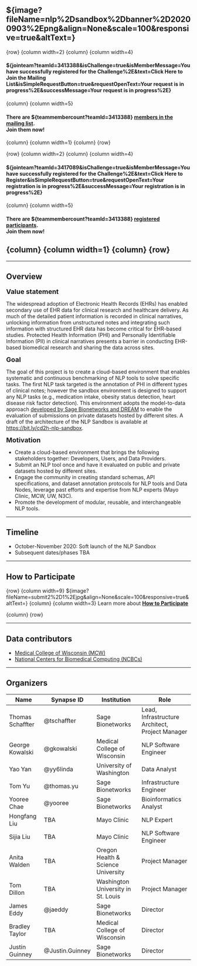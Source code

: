 
${image?fileName=nlp%2Dsandbox%2Dbanner%2D20200903%2Epng&align=None&scale=100&responsive=true&altText=}
---

{row}
 {column width=2}
 {column}
 {column width=4}

#### ${jointeam?teamId=3413388&isChallenge=true&isMemberMessage=You have successfully registered for the Challenge%2E&text=Click Here to Join the Mailing List&isSimpleRequestButton=true&requestOpenText=Your request is in progress%2E&successMessage=Your request is in progress%2E}

{column}
 {column width=5}
#### There are ${teammembercount?teamId=3413388} [members in the mailing list](https://www.synapse.org/#!Team:0). <br>**Join them now!**
 {column}
 {column width=1}
 {column}
{row}

{row}
 {column width=2}
 {column}
 {column width=4}

#### ${jointeam?teamId=3417089&isChallenge=true&isMemberMessage=You have successfully registered for the Challenge%2E&text=Click Here to Register&isSimpleRequestButton=true&requestOpenText=Your registration is in progress%2E&successMessage=Your registration is in progress%2E}

{column}
 {column width=5}
#### There are ${teammembercount?teamId=3413388} [registered participants](https://www.synapse.org/#!Team:0). <br>**Join them now!**
 {column}
 {column width=1}
 {column}
{row}
---

---
## Overview

<font size=4>**Value statement**</font>

The widespread adoption of Electronic Health Records (EHRs) has enabled secondary use of EHR data for clinical research and healthcare delivery. As much of the detailed patient information is recorded in clinical narratives, unlocking information from unstructured notes and integrating such information with structured EHR data has become critical for EHR-based studies. Protected Health Information (PHI) and Personally Identifiable Information (PII) in clinical narratives presents a barrier in conducting EHR-based biomedical research and sharing the data across sites.

<font size=4>**Goal**</font>

The goal of this project is to create a cloud-based environment that enables systematic and continuous benchmarking of NLP tools to solve specific tasks. The first NLP task targeted is the annotation of PHI in different types of clinical notes; however the sandbox environment is designed to support any NLP tasks (e.g., medication intake, obesity status detection, heart disease risk factor detection). This environment adopts the model-to-data approach [developed by Sage Bionetworks and DREAM](https://www.nature.com/articles/nbt.4128)  to enable the evaluation of submissions on private datasets hosted by different sites. A draft of the architecture of the NLP Sandbox is available at https://bit.ly/cd2h-nlp-sandbox.

<font size=4>**Motivation**</font>

- Create a cloud-based environment that brings the following stakeholders together: Developers, Users, and Data Providers.
- Submit an NLP tool once and have it evaluated on public and private datasets hosted by different sites.
- Engage the community in creating standard schemas, API specifications, and dataset annotation protocols for NLP tools and Data Nodes, leverage past efforts and expertise from NLP experts (Mayo Clinic, MCW, UW, N3C).
- Promote the development of modular, reusable, and interchangeable NLP tools.

---

## Timeline

- October-November 2020: Soft launch of the NLP Sandbox
- Subsequent dates/phases TBA



---

## **How to Participate**

{row}
 {column width=9}
${image?fileName=submit2%2D1%2Ejpg&align=None&scale=100&responsive=true&altText=}
{column}
 {column width=3}
Learn more about [**How to Participate**](#!Synapse:syn22277124/wiki/604827)

 {column}
{row}

---

## Data contributors

- [Medical College of Wisconsin (MCW)](https://www.mcw.edu/)
- [National Centers for Biomedical Computing (NCBCs)](https://www.ncbcs.org/)

---

## Organizers

**Name** |  **Synapse ID**| **Institution** | **Role**
---|---|---|---
Thomas Schaffter|@tschaffter | Sage Bionetworks | Lead, Infrastructure Architect, Project Manager
George Kowalski | @gkowalski | Medical College of Wisconsin | NLP Software Engineer
Yao Yan | @yy6linda  | University of Washington | Data Analyst
Tom Yu|@thomas.yu | Sage Bionetworks | Infrastructure Engineer
Yooree Chae | @yooree  | Sage Bionetworks  | Bioinformatics Analyst
Hongfang Liu | TBA | Mayo Clinic | NLP Expert
Sijia Liu | TBA | Mayo Clinic | NLP Software Engineer
Anita Walden | TBA | Oregon Health & Science University | Project Manager
Tom Dillon | TBA | Washington University in St. Louis | Project Manager
James Eddy | @jaeddy | Sage Bionetworks | Director
Bradley Taylor | TBA | Medical College of Wisconsin | Director
Justin Guinney | @Justin.Guinney | Sage Bionetworks | Director
